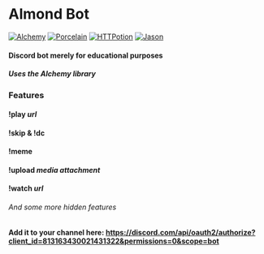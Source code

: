 # Almond Bot

[![Alchemy](https://img.shields.io/badge/alchemy-0.6.0-A56FBD.svg)](https://github.com/cronokirby/alchemy)
[![Porcelain](https://img.shields.io/badge/Porcelain-2.0-green)](https://github.com/alco/porcelain)
[![HTTPotion](https://img.shields.io/badge/HTTPotion-3.1.3-blue)](https://github.com/unrelentingtech/httpotion)
[![Jason](https://img.shields.io/badge/Jason-1.2-yellow)](https://github.com/michalmuskala/jason)


#### Discord bot merely for educational purposes

##### Uses the Alchemy library


### Features

#### !play *url*
#### !skip & !dc
#### !meme
#### !upload *media attachment*
#### !watch *url*
###### And some more hidden features

#### Add it to your channel here: https://discord.com/api/oauth2/authorize?client_id=813163430021431322&permissions=0&scope=bot


